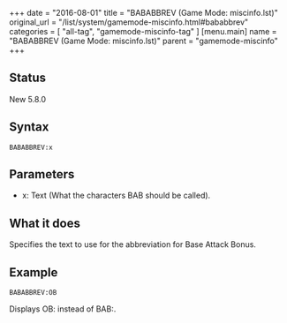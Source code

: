 +++
date = "2016-08-01"
title = "BABABBREV (Game Mode: miscinfo.lst)"
original_url = "/list/system/gamemode-miscinfo.html#bababbrev"
categories = [ "all-tag", "gamemode-miscinfo-tag" ]
[menu.main]
    name = "BABABBREV (Game Mode: miscinfo.lst)"
    parent = "gamemode-miscinfo"
+++

## Status

New 5.8.0

## Syntax

`BABABBREV:x`

## Parameters

-   x: Text (What the characters BAB should be called).



What it does
------------

Specifies the text to use for the abbreviation for Base Attack Bonus.

Example
-------

`BABABBREV:OB`

Displays OB: instead of BAB:.

